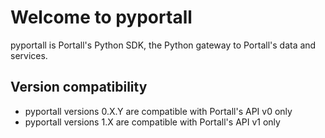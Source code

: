 # Welcome to pyportall

pyportall is Portall's Python SDK, the Python gateway to Portall's data and services.

## Version compatibility

* pyportall versions 0.X.Y are compatible with Portall's API v0 only
* pyportall versions 1.X are compatible with Portall's API v1 only
